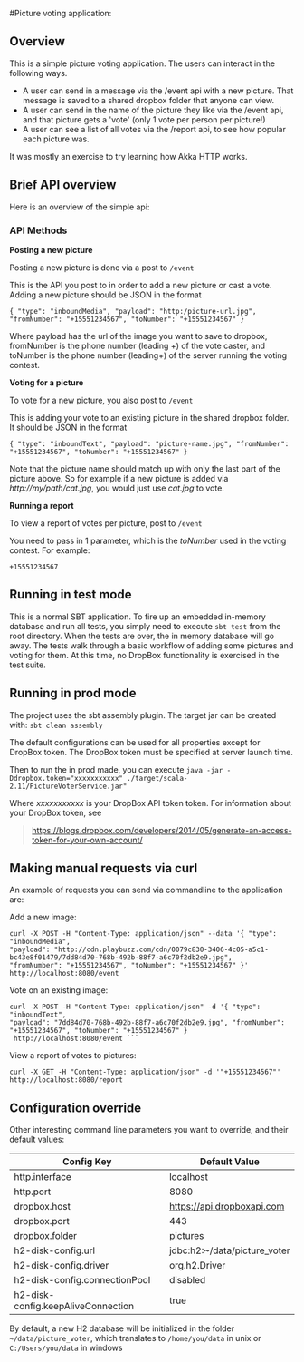 #Picture voting application:

## Overview
This is a simple picture voting application. The users can interact in the following ways.

* A user can send in a message via the /event api with a new picture. That message is saved to a shared dropbox folder that anyone can view.
* A user can send in the name of the picture they like via the /event api, and that picture gets a 'vote' (only 1 vote per person per picture!)
* A user can see a list of all votes via the /report api, to see how popular each picture was.


It was mostly an exercise to try learning how Akka HTTP works.

## Brief API overview

Here is an overview of the simple api:

### API Methods

**Posting a new picture** 

Posting a new picture is done via a post to `/event`

This is the API you post to in order to add a new picture or cast a vote. Adding a new picture should be JSON in the format
```
{ "type": "inboundMedia", "payload": "http:/picture-url.jpg", "fromNumber": "+15551234567", "toNumber": "+15551234567" }
```

Where payload has the url of the image you want to save to dropbox, fromNumber is the phone number (leading +) of the vote caster,
and toNumber is the phone number (leading+) of the server running the voting contest.

**Voting for a picture**


To vote for a new picture, you also post to `/event`

This is adding your vote to an existing picture in the shared dropbox folder. It should be JSON in the format

```
{ "type": "inboundText", "payload": "picture-name.jpg", "fromNumber": "+15551234567", "toNumber": "+15551234567" }

```

Note that the picture name should match up with only the last part of the picture above. So for example if 
a new picture is added via *http://my/path/cat.jpg*, you would just use *cat.jpg* to vote.

**Running a report**

To view a report of votes per picture, post to `/event` 

You need to pass in 1 parameter, which is the *toNumber* used in the voting contest. For example:
```
+15551234567
```



## Running in test mode
This is a normal SBT application. To fire up an embedded in-memory database and run all tests, you simply need to execute
`sbt test`
from the root directory. When the tests are over, the in memory database will go away. The tests walk through a basic
workflow of adding some pictures and voting for them. At this time, no DropBox functionality is exercised in the test
suite.

## Running in prod mode
The project uses the sbt assembly plugin. The target jar can be created with:
`sbt clean assembly`

The default configurations can be used for all properties except for DropBox token. The DropBox token
must be specified at server launch time.

Then to run the in prod made, you can execute
`java -jar -Ddropbox.token="xxxxxxxxxxx" ./target/scala-2.11/PictureVoterService.jar"`

Where *xxxxxxxxxxx* is your DropBox API token token. For information about your DropBox token, see

> https://blogs.dropbox.com/developers/2014/05/generate-an-access-token-for-your-own-account/




## Making manual requests via curl

An example of requests you can send via commandline to the application are:

Add a new image:

```
curl -X POST -H "Content-Type: application/json" --data '{ "type": "inboundMedia", 
"payload": "http://cdn.playbuzz.com/cdn/0079c830-3406-4c05-a5c1-bc43e8f01479/7dd84d70-768b-492b-88f7-a6c70f2db2e9.jpg", 
"fromNumber": "+15551234567", "toNumber": "+15551234567" }' http://localhost:8080/event
```


Vote on an existing image:

```
curl -X POST -H "Content-Type: application/json" -d '{ "type": "inboundText", 
"payload": "7dd84d70-768b-492b-88f7-a6c70f2db2e9.jpg", "fromNumber": "+15551234567", "toNumber": "+15551234567" }
 http://localhost:8080/event ```
```


View a report of votes to pictures:

```
curl -X GET -H "Content-Type: application/json" -d '"+15551234567"' http://localhost:8080/report
```


## Configuration override

Other interesting command line parameters you want to override, and their default values:

Config Key | Default Value
--------------|----------------
http.interface | localhost
http.port | 8080
dropbox.host | https://api.dropboxapi.com
dropbox.port | 443
dropbox.folder | pictures
h2-disk-config.url | jdbc:h2:~/data/picture_voter
h2-disk-config.driver | org.h2.Driver
h2-disk-config.connectionPool | disabled
h2-disk-config.keepAliveConnection | true


By default, a new H2 database will be initialized in the folder `~/data/picture_voter`, which translates to `/home/you/data` in unix or `C:/Users/you/data` in windows


